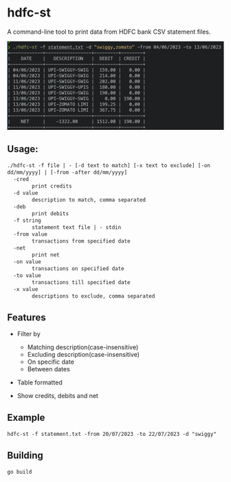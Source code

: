# hdfc-st
A command-line tool to print data from HDFC bank CSV statement files.


![example](docs/example.png)

## Usage:
```
./hdfc-st -f file | - [-d text to match] [-x text to exclude] [-on dd/mm/yyyy] | [-from -after dd/mm/yyyy]
  -cred
    	print credits
  -d value
    	description to match, comma separated
  -deb
    	print debits
  -f string
    	statement text file | - stdin
  -from value
    	transactions from specified date
  -net
    	print net
  -on value
    	transactions on specified date
  -to value
    	transactions till specified date
  -x value
    	descriptions to exclude, comma separated

```

## Features

* Filter by
    * Matching description(case-insensitive)
    * Excluding description(case-insensitive)
    * On specific date
    * Between dates

* Table formatted
* Show credits, debits and net


## Example

```
hdfc-st -f statement.txt -from 20/07/2023 -to 22/07/2023 -d "swiggy"

```


## Building
```
go build
```
